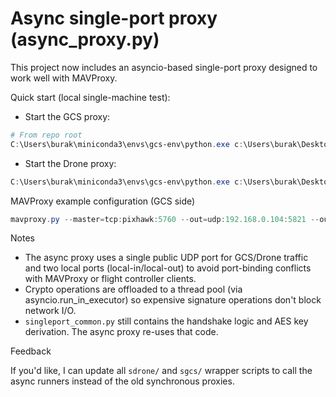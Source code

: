 # Async single-port proxy (async_proxy.py)

This project now includes an asyncio-based single-port proxy designed to work well with MAVProxy.

Quick start (local single-machine test):

- Start the GCS proxy:

```powershell
# From repo root
C:\Users\burak\miniconda3\envs\gcs-env\python.exe c:\Users\burak\Desktop\crypto\sgcs\async_gcs.py
```

- Start the Drone proxy:

```powershell
C:\Users\burak\miniconda3\envs\gcs-env\python.exe c:\Users\burak\Desktop\crypto\sdrone\async_drone.py
```

MAVProxy example configuration (GCS side)

```powershell
mavproxy.py --master=tcp:pixhawk:5760 --out=udp:192.168.0.104:5821 --out=udp:127.0.0.1:14550
```

Notes

- The async proxy uses a single public UDP port for GCS/Drone traffic and two local ports (local-in/local-out) to avoid port-binding conflicts with MAVProxy or flight controller clients.
- Crypto operations are offloaded to a thread pool (via asyncio.run_in_executor) so expensive signature operations don't block network I/O.
- `singleport_common.py` still contains the handshake logic and AES key derivation. The async proxy re-uses that code.

Feedback

If you'd like, I can update all `sdrone/` and `sgcs/` wrapper scripts to call the async runners instead of the old synchronous proxies.